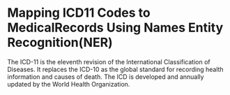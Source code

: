 # Mapping ICD11 Codes to MedicalRecords Using Names Entity Recognition(NER)


The ICD-11 is the eleventh revision of the International Classification of Diseases. It replaces the ICD-10 as the global standard for recording health information and causes of death. The ICD is developed and annually updated by the World Health Organization.

<a href="https://en.wikipedia.org/wiki/ICD-11">
